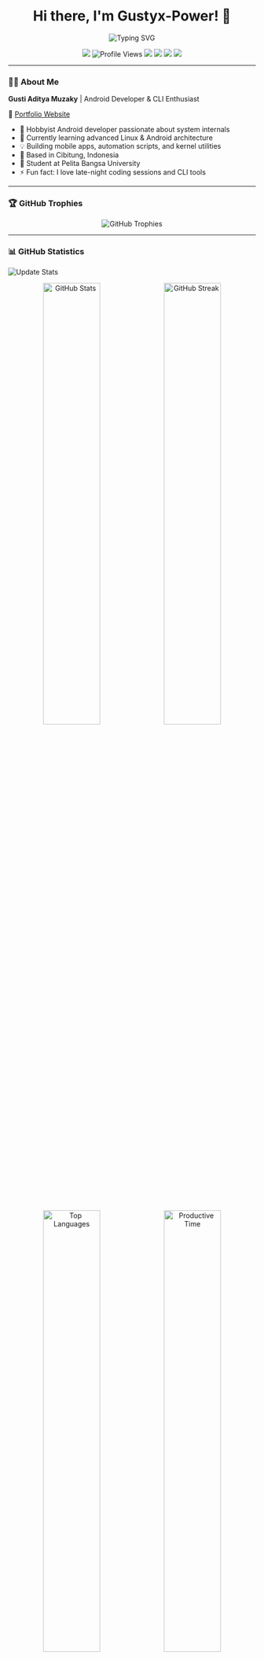 <h1 align="center">Hi there, I'm Gustyx-Power! 👋</h1>

<p align="center">
  <img src="https://readme-typing-svg.herokuapp.com?font=Fira+Code&size=22&pause=1000&color=36BCF7&center=true&vCenter=true&width=500&lines=Android+Developer;Open+Source+Contributor;Power+User+Explorer;Building+Cool+Things;Welcome+to+My+GitHub!" alt="Typing SVG" />
</p>

<p align="center">
  <a href="https://t.me/GustyxPower"><img src="https://img.shields.io/badge/Telegram-Contact-blue?logo=telegram" /></a>
  <img src="https://komarev.com/ghpvc/?username=Gustyx-Power&label=Profile%20Views&color=0e75b6&style=flat" alt="Profile Views" />
  <img src="https://img.shields.io/badge/OS-Android-green?logo=android" />
  <img src="https://img.shields.io/badge/IDE-JetBrains-blue?logo=jetbrains" />
  <img src="https://img.shields.io/badge/Language-Kotlin-purple?logo=kotlin" />
  <img src="https://img.shields.io/badge/University-Pelita%20Bangsa-orange" />
</p>

---

### 👨‍💻 About Me

**Gusti Aditya Muzaky** | Android Developer & CLI Enthusiast

🔗 [Portfolio Website](https://gustyx-power.github.io/My-Portofolio/)

- 🔧 Hobbyist Android developer passionate about system internals
- 🌱 Currently learning advanced Linux & Android architecture
- 💡 Building mobile apps, automation scripts, and kernel utilities
- 📍 Based in Cibitung, Indonesia
- 🏫 Student at Pelita Bangsa University
- ⚡ Fun fact: I love late-night coding sessions and CLI tools

---

### 🏆 GitHub Trophies

<p align="center">
  <img src="https://github-profile-trophy.vercel.app/?username=Gustyx-Power&theme=tokyonight&no-frame=false&no-bg=false&margin-w=4&row=1" alt="GitHub Trophies" />
</p>

---

### 📊 GitHub Statistics

![Update Stats](https://github.com/Gustyx-Power/Gustyx-Power/workflows/Update%20GitHub%20Stats/badge.svg)

<p align="center">
  <img src="https://github-readme-stats.vercel.app/api?username=Gustyx-Power&show_icons=true&theme=tokyonight&hide_title=true&count_private=true&include_all_commits=true" alt="GitHub Stats" width="48%" />
  <img src="https://streak-stats.demolab.com/?user=Gustyx-Power&theme=tokyonight" alt="GitHub Streak" width="48%" />
</p>

<p align="center">
  <img src="https://github-readme-stats.vercel.app/api/top-langs/?username=Gustyx-Power&layout=compact&theme=tokyonight&langs_count=8" alt="Top Languages" width="48%" />
  <img src="https://github-profile-summary-cards.vercel.app/api/cards/productive-time?username=Gustyx-Power&theme=tokyonight" alt="Productive Time" width="48%" />
</p>

---


### 📅 Contribution Activity

<p align="center">
  <img src="https://github-readme-activity-graph.vercel.app/graph?username=Gustyx-Power&theme=tokyo-night&hide_border=true" alt="Contribution Graph" />
</p>

**Development Pattern:**
- 🕒 Most Active: Late nights (20:00 – 01:00 WIB)
- 📆 Peak Days: Friday & Saturday
- 💻 Focus Areas: Feature implementation & bug fixes
- 🔥 Current Streak: Building daily!

---

### 🛠 Tech Stack & Tools

**Languages:**

![Kotlin](https://img.shields.io/badge/-Kotlin-7F52FF?style=for-the-badge&logo=kotlin&logoColor=white)
![Dart](https://img.shields.io/badge/-Dart-0175C2?style=for-the-badge&logo=dart&logoColor=white)
![Python](https://img.shields.io/badge/-Python-3776AB?style=for-the-badge&logo=python&logoColor=white)
![Bash](https://img.shields.io/badge/-Bash-4EAA25?style=for-the-badge&logo=gnubash&logoColor=white)
![HTML5](https://img.shields.io/badge/-HTML5-E34F26?style=for-the-badge&logo=html5&logoColor=white)
![CSS3](https://img.shields.io/badge/-CSS3-1572B6?style=for-the-badge&logo=css3&logoColor=white)

**Frameworks & Tools:**

![Android Studio](https://img.shields.io/badge/-Android%20Studio-3DDC84?style=for-the-badge&logo=androidstudio&logoColor=white)
![Flutter](https://img.shields.io/badge/-Flutter-02569B?style=for-the-badge&logo=flutter&logoColor=white)
![Git](https://img.shields.io/badge/-Git-F05032?style=for-the-badge&logo=git&logoColor=white)
![GitHub](https://img.shields.io/badge/-GitHub-181717?style=for-the-badge&logo=github&logoColor=white)
![Linux](https://img.shields.io/badge/-Linux-FCC624?style=for-the-badge&logo=linux&logoColor=black)
![Vim](https://img.shields.io/badge/-Vim-019733?style=for-the-badge&logo=vim&logoColor=white)

---

### 📈 Recent Activity

<!--START_SECTION:activity-->
<!--END_SECTION:activity-->

---

### 🏎️ Racing Animation

<!--START_ANIMATION-->
```
⬛⬛🏎️💨⬛⬛⬛⬛⬛⬛⬛⬛
⬛⬛⬛⬛⬛⬛⬛💨🏎️⬛⬛⬛
──────────🏁
📣 💃 💃 🥳 🥳 🎶 
🏎️ Merah: 406  |  💨 Biru: 406
```
<!--END_ANIMATION-->

---

### 🎯 Current Focus

- 🌱 Learning **Jetpack Compose** advanced techniques
- 👯 Open to collaborate on **Android Open Source Projects**
- 💬 Ask me about **Android Development, Kotlin, Linux**
- 📫 How to reach me: **[@GustyxPower](https://t.me/GustyxPower)**

---

### 📫 Connect With Me

<p align="center">
  <a href="https://t.me/GustyxPower"><img src="https://img.shields.io/badge/Telegram-2CA5E0?style=for-the-badge&logo=telegram&logoColor=white" /></a>
  <a href="https://github.com/Gustyx-Power"><img src="https://img.shields.io/badge/GitHub-181717?style=for-the-badge&logo=github&logoColor=white" /></a>
  <a href="https://gustyx-power.github.io/My-Portofolio/"><img src="https://img.shields.io/badge/Portfolio-FF5722?style=for-the-badge&logo=google-chrome&logoColor=white" /></a>
</p>

---

<p align="center">
  <img src="https://capsule-render.vercel.app/api?type=waving&color=gradient&height=100&section=footer" />
</p>

<p align="center">
  <i>"Not a Pro Developer, Just Sharing My Passion for Technology"</i> ☕
  <br><br>
  <img src="https://visitor-badge.laobi.icu/badge?page_id=Gustyx-Power.Gustyx-Power" alt="Visitors" />
</p>
